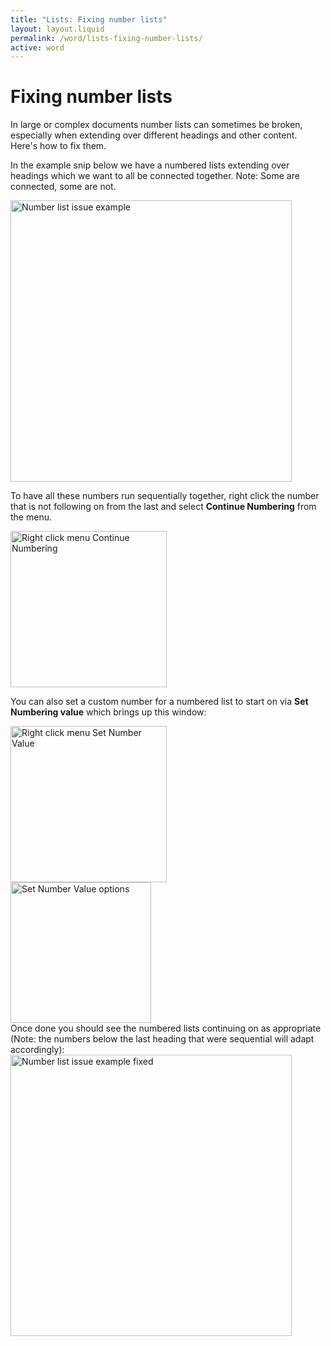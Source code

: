 ```yaml
---
title: "Lists: Fixing number lists"
layout: layout.liquid
permalink: /word/lists-fixing-number-lists/
active: word
---
```


<h1>Fixing number lists</h2>

<p>In large or complex documents number lists can sometimes be broken, especially when extending over different headings and other content. Here's how to fix them.</p>

<p>In the example snip below we have a numbered lists extending over headings which we want to all be connected together. Note: Some are connected, some are not.</p>

<img class="thumbnail" src="{{ '/assets/images/word/Lists fixing number lists/Number list issue example.png' | url }}" alt="Number list issue example" width="450">

To have all these numbers run sequentially together, right click the number that is not following on from the last and select <strong>Continue Numbering</strong> from the menu.

<img class="thumbnail border" src="{{ '/assets/images/word/Lists fixing number lists/Right click menu Continue Numbering.png' | url }}" alt="Right click menu Continue Numbering" width="250">

You can also set a custom number for a numbered list to start on via <strong>Set Numbering value</strong> which brings up this window:

<img class="thumbnail border" src="{{ '/assets/images/word/Lists fixing number lists/Right click menu Set Number Value.png' | url }}" alt="Right click menu Set Number Value" width="250">
<br>
<img class="thumbnail" src="{{ '/assets/images/word/Lists fixing number lists/Set Number Value options.png' | url }}" alt="Set Number Value options" width="225">
<br>
Once done you should see the numbered lists continuing on as appropriate (Note: the numbers below the last heading that were sequential will adapt accordingly):

<img class="thumbnail" src="{{ '/assets/images/word/Lists fixing number lists/Number list issue example fixed.png' | url }}" alt="Number list issue example fixed" width="450">